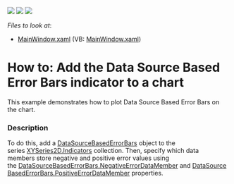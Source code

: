 <!-- default badges list -->
![](https://img.shields.io/endpoint?url=https://codecentral.devexpress.com/api/v1/VersionRange/128568437/21.1.5%2B)
[![](https://img.shields.io/badge/Open_in_DevExpress_Support_Center-FF7200?style=flat-square&logo=DevExpress&logoColor=white)](https://supportcenter.devexpress.com/ticket/details/T432023)
[![](https://img.shields.io/badge/📖_How_to_use_DevExpress_Examples-e9f6fc?style=flat-square)](https://docs.devexpress.com/GeneralInformation/403183)
<!-- default badges end -->
<!-- default file list -->
*Files to look at*:

* [MainWindow.xaml](./CS/DataSourceBasedErrorBars/MainWindow.xaml) (VB: [MainWindow.xaml](./VB/DataSourceBasedErrorBars/MainWindow.xaml))
<!-- default file list end -->
# How to: Add the Data Source Based Error Bars indicator to a chart


<p>This example demonstrates how to plot Data Source Based Error Bars on the chart.</p>


<h3>Description</h3>

To do this, add a&nbsp;<a href="https://documentation.devexpress.com/#WPF/clsDevExpressXpfChartsDataSourceBasedErrorBarstopic">DataSourceBasedErrorBars</a>&nbsp;object to the series&nbsp;<a href="https://documentation.devexpress.com/#WPF/DevExpressXpfChartsXYSeries2D_Indicatorstopic">XYSeries2D.Indicators</a>&nbsp;collection.&nbsp;Then,&nbsp;specify&nbsp;which data members&nbsp;store negative and positive error values using the&nbsp;<a href="https://documentation.devexpress.com/#WPF/DevExpressXpfChartsDataSourceBasedErrorBars_NegativeErrorDataMembertopic">DataSourceBasedErrorBars.NegativeErrorDataMember</a>&nbsp;and&nbsp;<a href="https://documentation.devexpress.com/#WPF/DevExpressXpfChartsDataSourceBasedErrorBars_PositiveErrorDataMembertopic">DataSourceBasedErrorBars.PositiveErrorDataMember</a>&nbsp;properties.

<br/>


